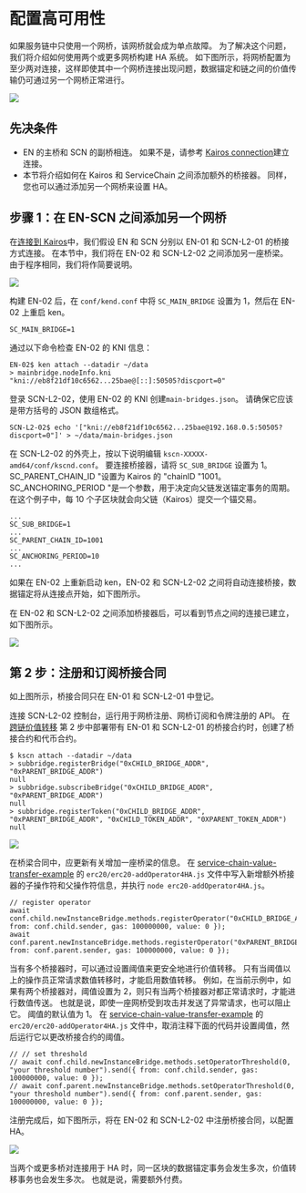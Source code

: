 # 配置高可用性

如果服务链中只使用一个网桥，该网桥就会成为单点故障。 为了解决这个问题，我们将介绍如何使用两个或更多网桥构建 HA 系统。 如下图所示，将网桥配置为至少两对连接，这样即使其中一个网桥连接出现问题，数据锚定和链之间的价值传输仍可通过另一个网桥正常进行。

![](/img/nodes/sc-ha-arch.png)

## 先决条件<a id="prerequisites"></a>

- EN 的主桥和 SCN 的副桥相连。 如果不是，请参考 [Kairos connection](en-scn-connection.md)建立连接。
- 本节将介绍如何在 Kairos 和 ServiceChain 之间添加额外的桥接器。 同样，您也可以通过添加另一个网桥来设置 HA。

## 步骤 1：在 EN-SCN 之间添加另一个网桥<a id="step-1-adding-another-bridge-between-en-scn"></a>

在[连接到 Kairos](en-scn-connection.md)中，我们假设 EN 和 SCN 分别以 EN-01 和 SCN-L2-01 的桥接方式连接。 在本节中，我们将在 EN-02 和 SCN-L2-02 之间添加另一座桥梁。
由于程序相同，我们将作简要说明。

![](/img/nodes/sc-ha-add-bridge.png)

构建 EN-02 后，在 `conf/kend.conf` 中将 `SC_MAIN_BRIDGE` 设置为 1，然后在 EN-02 上重启 ken。

```console
SC_MAIN_BRIDGE=1
```

通过以下命令检查 EN-02 的 KNI 信息：

```console
EN-02$ ken attach --datadir ~/data
> mainbridge.nodeInfo.kni
"kni://eb8f21df10c6562...25bae@[::]:50505?discport=0"
```

登录 SCN-L2-02，使用 EN-02 的 KNI 创建`main-bridges.json`。 请确保它应该是带方括号的 JSON 数组格式。

```console
SCN-L2-02$ echo '["kni://eb8f21df10c6562...25bae@192.168.0.5:50505?discport=0"]' > ~/data/main-bridges.json
```

在 SCN-L2-02 的外壳上，按以下说明编辑 `kscn-XXXXX-amd64/conf/kscnd.conf`。
要连接桥接器，请将 `SC_SUB_BRIDGE` 设置为 1。
SC_PARENT_CHAIN_ID "设置为 Kairos 的 "chainID "1001。
SC_ANCHORING_PERIOD "是一个参数，用于决定向父链发送锚定事务的周期。 在这个例子中，每 10 个子区块就会向父链（Kairos）提交一个锚交易。

```
...
SC_SUB_BRIDGE=1
...
SC_PARENT_CHAIN_ID=1001
...
SC_ANCHORING_PERIOD=10
...
```

如果在 EN-02 上重新启动 ken，EN-02 和 SCN-L2-02 之间将自动连接桥接，数据锚定将从连接点开始，如下图所示。

在 EN-02 和 SCN-L2-02 之间添加桥接器后，可以看到节点之间的连接已建立，如下图所示。

![](/img/nodes/sc-ha-before-register.png)

## 第 2 步：注册和订阅桥接合同<a id="step-2-registering-and-subscribing-the-bridge-contract"></a>

如上图所示，桥接合同只在 EN-01 和 SCN-L2-01 中登记。

连接 SCN-L2-02 控制台，运行用于网桥注册、网桥订阅和令牌注册的 API。 在[跨链价值转移](value-transfer.md) 第 2 步中部署带有 EN-01 和 SCN-L2-01 的桥接合约时，创建了桥接合约和代币合约。

```
$ kscn attach --datadir ~/data
> subbridge.registerBridge("0xCHILD_BRIDGE_ADDR", "0xPARENT_BRIDGE_ADDR")
null
> subbridge.subscribeBridge("0xCHILD_BRIDGE_ADDR", "0xPARENT_BRIDGE_ADDR")
null
> subbridge.registerToken("0xCHILD_BRIDGE_ADDR", "0xPARENT_BRIDGE_ADDR", "0xCHILD_TOKEN_ADDR", "0XPARENT_TOKEN_ADDR")
null
```

![](/img/nodes/sc-ha-before-register2.png)

在桥梁合同中，应更新有关增加一座桥梁的信息。 在 [service-chain-value-transfer-example](https://github.com/klaytn/servicechain-value-transfer-examples) 的 `erc20/erc20-addOperator4HA.js` 文件中写入新增额外桥接器的子操作符和父操作符信息，并执行 `node erc20-addOperator4HA.js`。

```
// register operator
await conf.child.newInstanceBridge.methods.registerOperator("0xCHILD_BRIDGE_ADDR").send({ from: conf.child.sender, gas: 100000000, value: 0 });
await conf.parent.newInstanceBridge.methods.registerOperator("0xPARENT_BRIDGE_ADDR").send({ from: conf.parent.sender, gas: 100000000, value: 0 });
```

当有多个桥接器时，可以通过设置阈值来更安全地进行价值转移。 只有当阈值以上的操作员正常请求数值转移时，才能启用数值转移。 例如，在当前示例中，如果有两个桥接器对，阈值设置为 2，则只有当两个桥接器对都正常请求时，才能进行数值传送。 也就是说，即使一座网桥受到攻击并发送了异常请求，也可以阻止它。 阈值的默认值为 1。 在 [service-chain-value-transfer-example](https://github.com/klaytn/servicechain-value-transfer-examples) 的 `erc20/erc20-addOperator4HA.js` 文件中，取消注释下面的代码并设置阈值，然后运行它以更改桥接合约的阈值。

```
// // set threshold
// await conf.child.newInstanceBridge.methods.setOperatorThreshold(0, "your threshold number").send({ from: conf.child.sender, gas: 100000000, value: 0 });
// await conf.parent.newInstanceBridge.methods.setOperatorThreshold(0, "your threshold number").send({ from: conf.parent.sender, gas: 100000000, value: 0 });
```

注册完成后，如下图所示，将在 EN-02 和 SCN-L2-02 中注册桥接合同，以配置 HA。

![](/img/nodes/sc-ha-after-register.png)

当两个或更多桥对连接用于 HA 时，同一区块的数据锚定事务会发生多次，价值转移事务也会发生多次。 也就是说，需要额外付费。